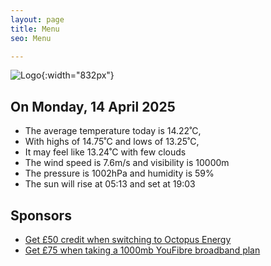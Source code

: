 ```yaml
---
layout: page
title: Menu
seo: Menu

---
```


![Logo](/images/logo.jpg){:width="832px"}

<!-- weather_marker starts -->
## On Monday, 14 April 2025

- The average temperature today is 14.22˚C,
- With highs of 14.75˚C and lows of 13.25˚C,
- It may feel like 13.24˚C with few clouds
- The wind speed is 7.6m/s and visibility is 10000m
- The pressure is 1002hPa and humidity is 59%
- The sun will rise at 05:13 and set at 19:03

<!-- weather_marker ends -->

## Sponsors

- [Get £50 credit when switching to Octopus Energy](https://bit.ly/3oD1nnS)
- [Get £75 when taking a 1000mb YouFibre broadband plan](https://aklam.io/91zWhU?)



